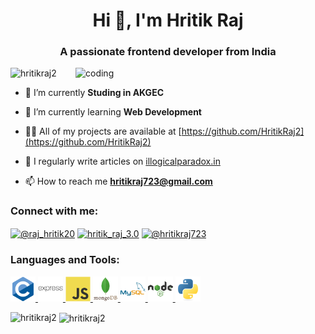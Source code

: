 <h1 align="center">Hi 👋, I'm Hritik Raj</h1>
<h3 align="center">A passionate frontend developer from India</h3>

<img class="abc" align="right" alt="coding" width="400" src="https://user-images.githubusercontent.com/55389276/140866485-8fb1c876-9a8f-4d6a-98dc-08c4981eaf70.gif">

<p align="left"> <img src="https://komarev.com/ghpvc/?username=hritikraj2&label=Profile%20views&color=0e75b6&style=flat" alt="hritikraj2" /> </p>

- 🔭 I’m currently **Studing in AKGEC**

- 🌱 I’m currently learning **Web Development**

- 👨‍💻 All of my projects are available at [https://github.com/HritikRaj2](https://github.com/HritikRaj2)

- 📝 I regularly write articles on [illogicalparadox.in](illogicalparadox.in)

- 📫 How to reach me **hritikraj723@gmail.com**

<h3 align="left">Connect with me:</h3>
<p align="left">
<a href="https://twitter.com/@raj_hritik20" target="blank"><img align="center" src="https://raw.githubusercontent.com/rahuldkjain/github-profile-readme-generator/master/src/images/icons/Social/twitter.svg" alt="@raj_hritik20" height="30" width="40" /></a>
<a href="https://instagram.com/hritik_raj_3.0" target="blank"><img align="center" src="https://raw.githubusercontent.com/rahuldkjain/github-profile-readme-generator/master/src/images/icons/Social/instagram.svg" alt="hritik_raj_3.0" height="30" width="40" /></a>
<a href="https://www.hackerrank.com/@hritikraj723" target="blank"><img align="center" src="https://raw.githubusercontent.com/rahuldkjain/github-profile-readme-generator/master/src/images/icons/Social/hackerrank.svg" alt="@hritikraj723" height="30" width="40" /></a>
</p>

<h3 align="left">Languages and Tools:</h3>
<p align="left"> <a href="https://www.cprogramming.com/" target="_blank" rel="noreferrer"> <img src="https://raw.githubusercontent.com/devicons/devicon/master/icons/c/c-original.svg" alt="c" width="40" height="40"/> </a> <a href="https://expressjs.com" target="_blank" rel="noreferrer"> <img src="https://raw.githubusercontent.com/devicons/devicon/master/icons/express/express-original-wordmark.svg" alt="express" width="40" height="40"/> </a> <a href="https://developer.mozilla.org/en-US/docs/Web/JavaScript" target="_blank" rel="noreferrer"> <img src="https://raw.githubusercontent.com/devicons/devicon/master/icons/javascript/javascript-original.svg" alt="javascript" width="40" height="40"/> </a> <a href="https://www.mongodb.com/" target="_blank" rel="noreferrer"> <img src="https://raw.githubusercontent.com/devicons/devicon/master/icons/mongodb/mongodb-original-wordmark.svg" alt="mongodb" width="40" height="40"/> </a> <a href="https://www.mysql.com/" target="_blank" rel="noreferrer"> <img src="https://raw.githubusercontent.com/devicons/devicon/master/icons/mysql/mysql-original-wordmark.svg" alt="mysql" width="40" height="40"/> </a> <a href="https://nodejs.org" target="_blank" rel="noreferrer"> <img src="https://raw.githubusercontent.com/devicons/devicon/master/icons/nodejs/nodejs-original-wordmark.svg" alt="nodejs" width="40" height="40"/> </a> <a href="https://www.python.org" target="_blank" rel="noreferrer"> <img src="https://raw.githubusercontent.com/devicons/devicon/master/icons/python/python-original.svg" alt="python" width="40" height="40"/> </a> </p>

<p><img align="left" src="https://github-readme-stats.vercel.app/api/top-langs?username=hritikraj2&show_icons=true&locale=en&layout=compact" alt="hritikraj2" /></p>

<p>&nbsp;<img align="center" src="https://github-readme-stats.vercel.app/api?username=hritikraj2&show_icons=true&locale=en" alt="hritikraj2" /></p>
